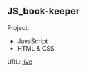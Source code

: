 ## JS_book-keeper
Project:

- JavaScript
- HTML & CSS

URL:
[live](https://maziarmod.github.io/JS_expanding-cards/)
